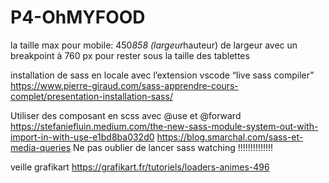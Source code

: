 # P4-OhMYFOOD

la taille max pour mobile:  450*858 (largeur*hauteur) de largeur avec un breakpoint à 760 px pour rester sous la taille des tablettes

installation de sass en locale avec l’extension vscode “live sass compiler”
https://www.pierre-giraud.com/sass-apprendre-cours-complet/presentation-installation-sass/

Utiliser des composant en scss avec @use et @forward
https://stefaniefluin.medium.com/the-new-sass-module-system-out-with-import-in-with-use-e1bd8ba032d0
https://blog.smarchal.com/sass-et-media-queries
Ne pas oublier de lancer sass watching !!!!!!!!!!!!!!

veille grafikart https://grafikart.fr/tutoriels/loaders-animes-496